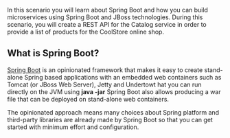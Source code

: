 In this scenario you will learn about Spring Boot and how you can build microservices 
using Spring Boot and JBoss technologies. During this scenario, you will create a REST API for 
the Catalog service in order to provide a list of products for the CoolStore online shop.

## What is Spring Boot?

[Spring Boot](https://projects.spring.io/spring-boot) is an opinionated framework that makes it easy to create stand-alone Spring based 
applications with an embedded web containers such as Tomcat (or JBoss Web Server), Jetty and Undertowt 
hat you can run directly on the JVM using **java -jar** Spring Boot also allows producing a war 
file that can be deployed on stand-alone web containers.

The opinionated approach means many choices about Spring platform and third-party libraries 
are already made by Spring Boot so that you can get started with minimum effort and configuration.
